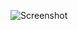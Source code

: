 ![Screenshot](https://raw.githubusercontent.com/Cryakl/Ultimate-RAT-Collection/refs/heads/main/Cloudnet/Cloud%20Net%20-%20v1.5%20Beta/Screenshot.png)
